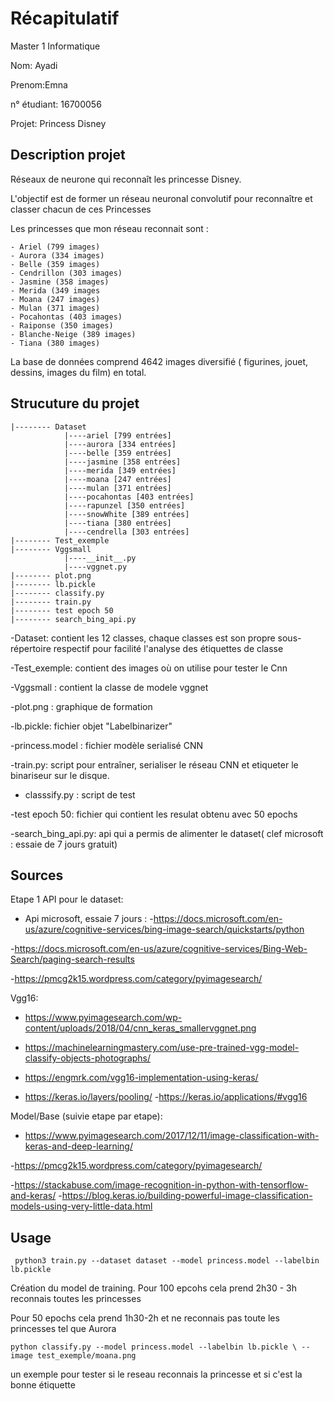 # Récapitulatif

Master 1 Informatique 

Nom: Ayadi

Prenom:Emna

n° étudiant: 16700056

Projet: Princess Disney

## Description projet

Réseaux de neurone qui reconnaît les princesse Disney.

L'objectif est de former un réseau neuronal convolutif pour reconnaître et classer chacun de ces Princesses

Les princesses que mon réseau reconnait sont : 

	- Ariel (799 images)
	- Aurora (334 images)
	- Belle (359 images)
	- Cendrillon (303 images)
	- Jasmine (358 images)
	- Merida (349 images
	- Moana (247 images)
	- Mulan (371 images)
	- Pocahontas (403 images)
	- Raiponse (350 images)
	- Blanche-Neige (389 images)
	- Tiana (380 images)

La base de données comprend 4642 images diversifié ( figurines, jouet, dessins, images du film) en total.


## Strucuture du projet
```
|-------- Dataset 
			|----ariel [799 entrées]
			|----aurora [334 entrées]
			|----belle [359 entrées]
			|----jasmine [358 entrées]
			|----merida [349 entrées]
			|----moana [247 entrées]
			|----mulan [371 entrées]
			|----pocahontas [403 entrées]
			|----rapunzel [350 entrées]
			|----snowWhite [389 entrées]
			|----tiana [380 entrées]
			|----cendrella [303 entrées]
|-------- Test_exemple
|-------- Vggsmall
			|----__init__.py
			|----vggnet.py
|-------- plot.png
|-------- lb.pickle
|-------- classify.py
|-------- train.py
|-------- test epoch 50
|-------- search_bing_api.py

```
-Dataset: contient les 12 classes, chaque classes est son propre sous-répertoire respectif pour facilité l'analyse des étiquettes de classe

-Test_exemple: contient des images où on utilise pour tester le Cnn

-Vggsmall : contient la classe de modele vggnet

-plot.png : graphique de formation 

-lb.pickle: fichier objet "Labelbinarizer"

-princess.model : fichier modèle serialisé CNN

-train.py: script pour entraîner, serialiser le réseau CNN et etiqueter le binariseur sur le disque.

- classsify.py : script de test

-test epoch 50: fichier qui contient les resulat obtenu avec 50 epochs

-search_bing_api.py: api qui a permis de alimenter le dataset( clef microsoft : essaie de 7 jours gratuit) 

## Sources


 Etape 1 API pour le dataset:
 - Api microsoft, essaie 7 jours : 
 -https://docs.microsoft.com/en-us/azure/cognitive-services/bing-image-search/quickstarts/python

 -https://docs.microsoft.com/en-us/azure/cognitive-services/Bing-Web-Search/paging-search-results

 -https://pmcg2k15.wordpress.com/category/pyimagesearch/
        
        
 Vgg16:
  - https://www.pyimagesearch.com/wp-content/uploads/2018/04/cnn_keras_smallervggnet.png

  - https://machinelearningmastery.com/use-pre-trained-vgg-model-classify-objects-photographs/
  
  - https://engmrk.com/vgg16-implementation-using-keras/

  - https://keras.io/layers/pooling/
  -https://keras.io/applications/#vgg16

 Model/Base (suivie etape par etape):
  - https://www.pyimagesearch.com/2017/12/11/image-classification-with-keras-and-deep-learning/

  -https://pmcg2k15.wordpress.com/category/pyimagesearch/

  -https://stackabuse.com/image-recognition-in-python-with-tensorflow-and-keras/
  -https://blog.keras.io/building-powerful-image-classification-models-using-very-little-data.html

 
 ## Usage
 

 ``` python3 train.py --dataset dataset --model princess.model --labelbin lb.pickle```

 Création du model de training. Pour 100 epcohs cela prend 2h30 - 3h reconnais toutes les princesses

 Pour 50 epochs cela prend 1h30-2h et ne reconnais pas toute les princesses tel que Aurora



 ```python classify.py --model princess.model --labelbin lb.pickle \ --image test_exemple/moana.png```

 un exemple pour tester si le reseau reconnais la princesse et si c'est la bonne étiquette
